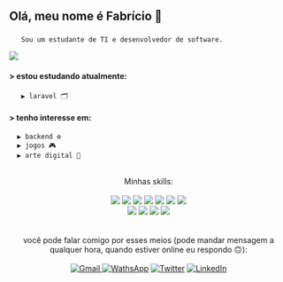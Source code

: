 ## Olá, meu nome é Fabrício 👾

###
       Sou um estudante de TI e desenvolvedor de software.

<div style="display: flex;">
       <img src="https://i.pinimg.com/originals/8d/fc/61/8dfc61f7385699490966086385dd164f.gif">
</div>

#### > estou estudando atualmente:
       ▶ laravel 🗂️
       
#### > tenho interesse em:
      ▶ backend ⚙️
      ▶ jogos 🎮
      ▶ arte digital 🎨

<br>

<div align='center'>
       <a align='center'>Minhas skills:</a><br><br>
       <img src="https://img.shields.io/badge/C%23-239120?style=for-the-badge&logo=c-sharp&logoColor=white">
       <img src="https://img.shields.io/badge/.NET-5C2D91?style=for-the-badge&logo=.net&logoColor=white">
       <img src="https://img.shields.io/badge/PHP-777BB4?style=for-the-badge&logo=php&logoColor=white">
       <img src="https://img.shields.io/badge/MySQL-00000F?style=for-the-badge&logo=mysql&logoColor=white">
       <img src="https://img.shields.io/badge/SQLite-07405E?style=for-the-badge&logo=sqlite&logoColor=white">
       <img src="https://img.shields.io/badge/Python-14354C?style=for-the-badge&logo=python&logoColor=white">
       <img src="https://img.shields.io/badge/Flask-000000?style=for-the-badge&logo=flask&logoColor=white">
       <br>
       <img src="https://img.shields.io/badge/HTML5-E34F26?style=for-the-badge&logo=html5&logoColor=white">
       <img src="https://img.shields.io/badge/CSS3-1572B6?style=for-the-badge&logo=css3&logoColor=white">
       <img src="https://img.shields.io/badge/JavaScript-323330?style=for-the-badge&logo=javascript&logoColor=F7DF1E">
       <img src="https://img.shields.io/badge/Bootstrap-563D7C?style=for-the-badge&logo=bootstrap&logoColor=white">
</div>
<br>
<div align="center"> 
  <br>
  <a>você pode falar comigo por esses meios (pode mandar mensagem a qualquer hora, quando estiver online eu respondo 🙃):</a>
  <br>
  <br>
  <a href = "mailto:fabriciofl.dev@gmail.com"><img src="https://img.shields.io/badge/Gmail-D14836?style=for-the-badge&logo=gmail&logoColor=white" target="_blank" title="Gmail">     </a>
  <a href="http://wa.me/5599996448863"><img src="https://img.shields.io/badge/WhatsApp-25D366?style=for-the-badge&logo=whatsapp&logoColor=white" target="_blank" title='WathsApp'></a>
  <a href="https://twitter.com/Dev_Fabriciofl"><img src="https://img.shields.io/badge/Twitter-1DA1F2?style=for-the-badge&logo=twitter&logoColor=white" target="_blank" title='Twitter'></a>
  <a href="https://www.linkedin.com/in/fabricio-freitas-lima/" target="_blank"><img src="https://img.shields.io/badge/-LinkedIn-%230077B5?style=for-the-badge&logo=linkedin&logoColor=white" target="_blank" title="LinkedIn"></a>  
</div>
